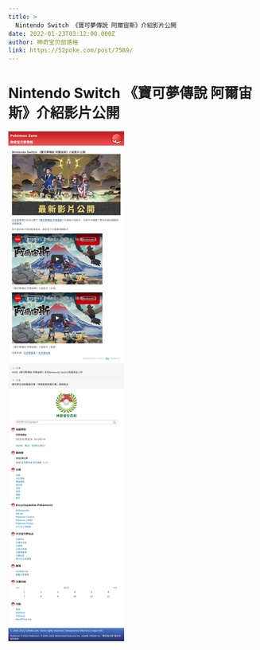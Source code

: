 ```yaml
---
title: >
  Nintendo Switch 《寶可夢傳說 阿爾宙斯》介紹影片公開
date: 2022-01-23T03:12:00.000Z
author: 神奇宝贝部落格
link: https://52poke.com/post/7589/
---
```

# Nintendo Switch 《寶可夢傳說 阿爾宙斯》介紹影片公開

[![Nintendo Switch 《寶可夢傳說 阿爾宙斯》介紹影片公開](./screenshot.png)](https://52poke.com/post/7589/)
